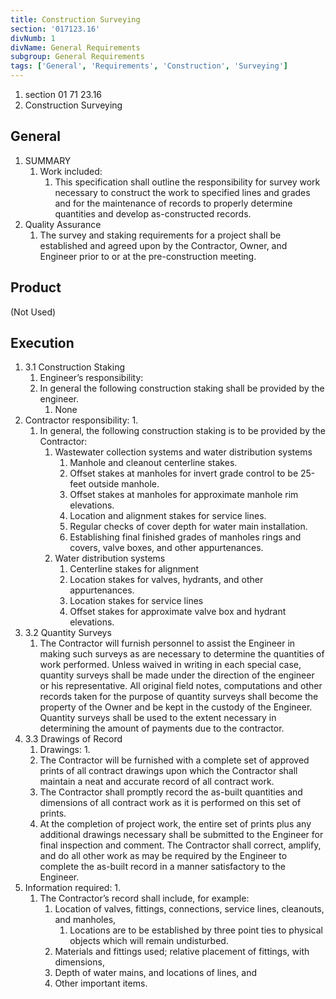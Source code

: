```yaml
---
title: Construction Surveying
section: '017123.16'
divNumb: 1
divName: General Requirements
subgroup: General Requirements
tags: ['General', 'Requirements', 'Construction', 'Surveying']
---
```


   1. section 01 71 23.16 
   1. Construction Surveying

## General

1. SUMMARY
   1. Work included:
      1. This specification shall outline the responsibility for survey work necessary to construct the work to specified lines and grades and for the maintenance of records to properly determine quantities and develop as-constructed records.
2. Quality Assurance
   1. The survey and staking requirements for a project shall be established and agreed upon by the Contractor, Owner, and Engineer prior to or at the pre-construction meeting.


## Product 

 (Not Used)

## Execution

1. 3.1 Construction Staking
   1. Engineer’s responsibility:
	1. In general the following construction staking shall be provided by the engineer.
		1. None
2. Contractor responsibility:
      1. 
	1. In general, the following construction staking is to be provided by the Contractor:
		1. Wastewater collection systems and water distribution systems
			1. Manhole and cleanout centerline stakes.
			2. Offset stakes at manholes for invert grade control to be 25-feet outside manhole.
			3. Offset stakes at manholes for approximate manhole rim elevations.
			4. Location and alignment stakes for service lines.
			5. Regular checks of cover depth for water main installation.
			6. Establishing final finished grades of manholes rings and covers, valve boxes, and other appurtenances.
		2. Water distribution systems
			1. Centerline stakes for alignment
			2. Location stakes for valves, hydrants, and other appurtenances.
			3. Location stakes for service lines
			4. Offset stakes for approximate valve box and hydrant elevations.
1. 3.2 Quantity Surveys
   1. The Contractor will furnish personnel to assist the Engineer in making such surveys as are necessary to determine the quantities of work performed. Unless waived in writing in each special case, quantity surveys shall be made under the direction of the engineer or his representative. All original field notes, computations and other records taken for the purpose of quantity surveys shall become the property of the Owner and be kept in the custody of the Engineer. Quantity surveys shall be used to the extent necessary in determining the amount of payments due to the contractor.
1. 3.3 Drawings of Record
   1. Drawings:
      1. 
	1. The Contractor will be furnished with a complete set of approved prints of all contract drawings upon which the Contractor shall maintain a neat and accurate record of all contract work. 
	2. The Contractor shall promptly record the as-built quantities and dimensions of all contract work as it is performed on this set of prints. 
	3. At the completion of project work, the entire set of prints plus any additional drawings necessary shall be submitted to the Engineer for final inspection and comment. The Contractor shall correct, amplify, and do all other work as may be required by the Engineer to complete the as-built record in a manner satisfactory to the Engineer.
2. Information required:
      1. 
	1. The Contractor’s record shall include, for example: 
		1. Location of valves, fittings, connections, service lines, cleanouts, and manholes,
			1. Locations are to be established by three point ties to physical objects which will remain undisturbed.
		2. Materials and fittings used; relative placement of fittings, with dimensions,
		3. Depth of water mains, and locations of lines, and 
		4. Other important items.

